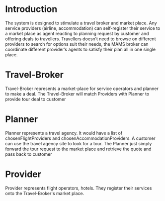 # Introduction
The system is designed to stimulate a travel broker and market place.  Any service providers (airline, accommodation) can self-register their service to a market place as agent reacting to planning request by customer and offering deals to travellers. Travellers doesn’t need to browse on different providers to search for options suit their needs, the MAMS broker can coordinate different provider’s agents to satisfy their plan all in one single place.
# Travel-Broker
Travel-Broker represents a market-place for service operators and planner to make a deal. The Travel-Broker will match Providers with Planner to provide tour deal to customer
# Planner
Planner represents a travel agency. It would have a list of chosenFlightProviders and chosenAccommodationProviders. A customer can use the travel agency site to look for a tour. The Planner just simply forward the tour request to the market place and retrieve the quote and pass back to customer 
# Provider
Provider represents flight operators, hotels. They register their services onto the Travel-Broker's market place. 